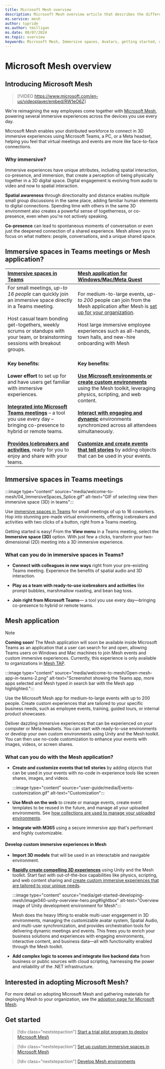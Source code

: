 ```yaml
---
title: Microsoft Mesh overview
description: Microsoft Mesh overview article that describes the different experiences of Mesh and the different reasons to use each of them.
ms.service: mesh
author: typride
ms.author: tmilligan
ms.date: 08/07/2024
ms.topic: overview
keywords: Microsoft Mesh, Immersive spaces, Avatars, getting started, documentation, features
---
```


# Microsoft Mesh overview

## Introducing Microsoft Mesh

> [!VIDEO https://www.microsoft.com/en-us/videoplayer/embed/RW1eO6Z]

We're reimagining the way employees come together with [Microsoft Mesh](https://www.microsoft.com/en-us/microsoft-teams/microsoft-mesh), powering several immersive experiences across the devices you use every day.

Microsoft Mesh enables your distributed workforce to connect in 3D immersive experiences using Microsoft Teams, a PC, or a Meta headset, helping you feel that virtual meetings and events are more like face-to-face connections.

### Why immersive?

Immersive experiences have unique attributes, including spatial interaction, co-presence, and immersion, that create a perception of being physically together in a 3D digital space. Digital engagement is evolving from audio to video and now to spatial interaction.

**Spatial awareness** through directionality and distance enables multiple small group discussions in the same place, adding familiar human elements to digital connections. Spending time with others in the same 3D environment also creates a powerful sense of togetherness, or co-presence, even when you're not actively speaking.

**Co-presence** can lead to spontaneous moments of conversation or even just the deepened connection of a shared experience. Mesh allows you to focus on what matters: people, conversations, and a unique shared space.

## Immersive spaces in Teams meetings or Mesh application?

|**[Immersive spaces in Teams](#what-can-you-do-in-immersive-spaces-in-teams)** |[**Mesh application for Windows/Mac/Meta Quest**](#what-can-you-do-with-the-mesh-application)  |
|:---------|:---------|
| For small meetings, *up-to 16 people* can quickly join an immersive space directly in a Teams meeting. <br><br> Host casual team bonding get-togethers, weekly scrums or standups with your team, or brainstorming sessions with breakout groups. <br><br> | For medium-to-large events, *up-to 200* people can join from the Mesh application after Mesh is [set up for your organization](Setup/Content/preparing-your-organization.md). <br><br> Host large immersive employee experiences such as all-hands, town halls, and new-hire onboarding with Mesh <br><br> |
|**Key benefits:** <br><br> **Lower effort** to set up for and have users get familiar with immersive experiences. <br><br>**[Integrated into Microsoft Teams meetings](https://support.microsoft.com/en-us/office/get-started-with-immersive-spaces-in-microsoft-teams-4a6182f8-0f43-4c24-bb66-ef229fa221d8)** – a tool you use every day – bringing co-presence to hybrid or remote teams. <br><br> **[Provides Icebreakers and activities](https://support.microsoft.com/en-us/office/use-in-meeting-controls-for-immersive-spaces-in-microsoft-teams-ccf689d0-b47e-4e11-9eff-2ca0ce87f422#bkmk_social_games)**, ready for you to enjoy and share with your teams. | **Key benefits:** <br><br> **[Use Microsoft environments or create custom environments](develop/development-overview.md#what-you-can-do-with-mesh)** using the Mesh toolkit, leveraging physics, scripting, and web content.  <br><br> **[Interact with engaging and dynamic](user-guide/join-an-event.md)** environments synchronized across all attendees simultaneously. <br><br> **[Customize and create events that tell stories](events-guide/customize-event.md)** by adding objects that can be used in your events.  <br><br>   |

## Immersive spaces in Teams meetings

:::image type="content" source="media/welcome-to-mesh/04_ImmersiveSpaces_Splice.gif" alt-text="GIF of selecting view then immersive space (3D) in teams":::

Use [immersive spaces in Teams](https://support.microsoft.com/en-us/topic/4a6182f8-0f43-4c24-bb66-ef229fa221d8#ID0EBH=Microsoft_Teams) for small meetings of up to 16 coworkers. Hop into stunning pre-made virtual environments, offering icebreakers and activities with two clicks of a button, right from a Teams meeting.

Getting started is easy! From the **View menu** in a Teams meeting, select the **Immersive space (3D)** option. With just few a clicks, transform your two-dimensional (2D) meeting into a 3D immersive experience.

### What can you do in immersive spaces in Teams?

- **Connect with colleagues in new ways** right from your pre-existing Teams meeting. Experience the benefits of spatial audio and 3D interaction.

- **Play as a team with ready-to-use icebreakers and activities** like prompt bubbles, marshmallow roasting, and bean bag toss.

- **Join right from Microsoft Teams**&#8212;
a tool you use every day&#8212;bringing co-presence to hybrid or remote teams.

## Mesh application

> [!NOTE]
> **Coming soon**! The Mesh application will soon be available inside Microsoft Teams as an application that a user can search for and open, allowing Teams users on Windows and Mac machines to join Mesh events and custom immersive experiences. Currently, this experience is only available to organizations in [Mesh TAP](develop/mesh-tap-participants.md).
>
> :::image type="content" source="media/welcome-to-mesh/Open-mesh-app-in-teams-2.png" alt-text="Screenshot showing the Teams app, more apps selected and Mesh typed in search bar with the Mesh app highlighted.":::

Use the Microsoft Mesh app for medium-to-large events with up to 200 people. Create custom experiences that are tailored to your specific business needs, such as employee events, training, guided tours, or internal product showcases.

Deliver dazzling immersive experiences that can be experienced on your computer or Meta headsets. You can start with ready-to-use environments or develop your own custom environments using Unity and the Mesh toolkit. You can then use no-code customization to enhance your events with images, videos, or screen shares.

### What can you do with the Mesh application?

- **Create and customize events that tell stories** by adding objects that can be used in your events with no-code in-experience tools like screen shares, images, and videos.

    :::image type="content" source="user-guide/media/Events-customization.gif" alt-text="Customization":::

- **Use Mesh on the web** to create or manage events, create event templates to be reused in the future, and manage all your uploaded environments. See [how collections are used to manage your uploaded environments](setup/Content/manage-mesh-on-web.md).

- **Integrate with M365** using a secure immersive app that's performant and highly customizable.

#### Develop custom immersive experiences in Mesh

- **Import 3D models** that will be used in an interactable and navigable environment.

- **[Rapidly create compelling 3D experiences](develop/development-overview.md#what-you-can-do-with-mesh)** using Unity and the Mesh toolkit. Start fast with out-of-the-box capabilities like physics, scripting, and web content sharing and [create custom immersive experiences that are tailored to your unique needs](develop/development-overview.md).

    :::image type="content" source="media/get-started-developing-mesh/image040-unity-overview-hero.png#lightbox" alt-text="Overview image of Unity development environment for Mesh":::

    Mesh does the heavy lifting to enable multi-user engagement in 3D environments, managing the customizable avatar system, Spatial Audio, and multi-user synchronization, and provides orchestration tools for delivering dynamic meetings and events. This frees you to enrich your business solutions and experiences with engaging environments, interactive content, and business data&#8212;all with functionality enabled through the Mesh toolkit.

- **Add complex logic to scenes and integrate live backend data** from business or public sources with cloud scripting, harnessing the power and reliability of the .NET infrastructure.

## Interested in adopting Microsoft Mesh?

For more detail on adopting Microsoft Mesh and gathering materials for deploying Mesh to your organization, see the [adoption page for Microsoft Mesh](https://adoption.microsoft.com/en-us/microsoft-mesh/).

## Get started

> [!div class="nextstepaction"]
> [Start a trial pilot program to deploy Microsoft Mesh](Setup/Content/it-admin-led-trials.md)

> [!div class="nextstepaction"]
> [Set up custom immersive spaces in Microsoft Mesh](Setup/Content/setup-m365-mesh.md)

> [!div class="nextstepaction"]
> [Develop Mesh environments](develop/development-overview.md)

